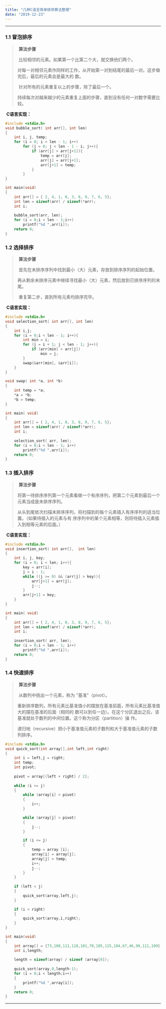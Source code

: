 ```yaml
---
title: "几种C语言简单排序算法整理"
date: "2019-12-23"
---
```


------

### 1.1 冒泡排序

> ​	**算法步骤**
>
> ​	比较相邻的元素。如果第一个比第二个大，就交换他们两个。
>
> ​	对每一对相邻元素作同样的工作，从开始第一对到结尾的最后一对。这步做完后，最后的元素会是最大的	数。
>
> ​	针对所有的元素重复以上的步骤，除了最后一个。
>
> ​	持续每次对越来越少的元素重复上面的步骤，直到没有任何一对数字需要比较。



​	**C语言实现：**

```C
#include <stdio.h>
void bubble_sort( int arr[], int len)
{
    int i, j, temp;
    for (i = 0; i < len - 1; i++)
        for (j = 0; j < len - 1 - i; j++){
            if (arr[j] > arr[j+1]){
                temp = arr[j];
                arr[j] = arr[j+1];
                arr[j+1] = temp;
            }
        }
}

int main(void)
{
    int arr[] = { 2, 4, 1, 0, 3, 8, 9, 7, 6, 5};
    int len = sizeof(arr) / sizeof(*arr);
    int i;
    
    bubble_sort(arr, len);
    for (i = 0;i < len - 1;i++)
        printf("%d ",arr[i]);
	return 0;
}
```





### 1.2 选择排序

> ​	**算法步骤**
>
> ​	首先在未排序序列中找到最小（大）元素，存放到排序序列的起始位置。
>
> ​	再从剩余未排序元素中继续寻找最小（大）元素，然后放到已排序序列的末尾。
>
> ​	重复第二步，直到所有元素均排序完毕。



​	**C语言实现：**

```C
#include <stdio.h>
void selection_sort( int arr[], int len)
{
    int i,j;
    for (i = 0;i < len - 1; i++){
        int min = i;
        for (j = i + 1; j < len - 1; j++){
            if (arr[min] > arr[j])
				min = j;
		}
        swap(&arr[min], &arr[i]);
    }
}

void swap( int *a, int *b)
{
    int temp = *a;
    *a = *b;
    *b = temp;
}

int main( void)
{
    int arr[] = { 2, 4, 1, 0, 3, 8, 9, 7, 6, 5};
    int len = sizeof(arr) / sizeof(*arr);
    int i;
    
    selection_sort( arr, len);
    for (i = 0;i < len - 1; i++)
        printf("%d ",arr[i]);
	return 0;
}
```





### 1.3 插入排序

> ​	**算法步骤**
>
> ​	将第一待排序序列第一个元素看做一个有序序列，把第二个元素到最后一个元素当成是未排序序列。
>
> ​	从头到尾依次扫描未排序序列，将扫描到的每个元素插入有序序列的适当位置。（如果待插入的元素与有	序序列中的某个元素相等，则将待插入元素插入到相等元素的后面。）



​	**C语言实现：**

```C
#include <stdio.h>
void insertion_sort( int arr[],  int len)
{
    int i, j, key;
    for (i = 0; i < len; i++){
        key = arr[i];
        j = i - 1;
        while ((j >= 0) && (arr[j] > key)){
			arr[j+1] = arr[j];
            j--;
        }
        arr[j+1] = key;
    }
}

int main( void)
{
    int arr[] = { 2, 4, 1, 0, 3, 8, 9, 7, 6, 5};
    int len = sizeof(arr) / sizeof(*arr);
    int i;
    
    insertion_sort( arr, len);
    for (i = 0;i < len - 1; i++)
        printf("%d ",arr[i]);
	return 0;
}
```





### 1.4 快速排序

> ​	**算法步骤**
>
> ​	从数列中挑出一个元素，称为 "基准"（pivot）。
>
> ​	重新排序数列，所有元素比基准值小的摆放在基准前面，所有元素比基准值大的摆在基准的后面（相同的	数可以到任一边）。在这个分区退出之后，该基准就处于数列的中间位置。这个称为分区（partition）操	作。
>
> ​	递归地（recursive）把小于基准值元素的子数列和大于基准值元素的子数列排序。



```C
#include <stdio.h>
void quick_sort(int array[],int left,int right)
{
	int i = left,j = right;
	int temp;
	int pivot;
	
	pivot = array[(left + right) / 2];
	
	while (i <= j)
	{
		while (array[i] < pivot)
		{
			i++;
		}

		while (array[j] > pivot)
		{
			j--;
		}

		if (i <= j)
		{
			temp = array [i];
			array[i] = array[j];
			array[j] = temp;
			i++;
			j--;
		}
	}
 
	if (left < j)
	{
		quick_sort(array,left,j);
	}

	if (i < right)
	{
		quick_sort(array,i,right);
	}
}

int main(void)
{
	int array[] = {73,108,111,118,101,70,105,115,104,67,46,99,111,109};
	int i,length;
	
	length = sizeof(array) / sizeof (array[0]);
	
	quick_sort(array,0,length-1);
	for (i = 0;i < length;i++)
	{
		printf("%d ",array[i]);
	}
	return 0;
}
```



------

